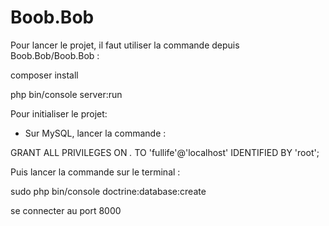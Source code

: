 # Boob.Bob

Pour lancer le projet, il faut utiliser la commande depuis Boob.Bob/Boob.Bob :

composer install

php bin/console server:run



Pour initialiser le projet:

- Sur MySQL, lancer la commande :

GRANT ALL PRIVILEGES ON *.* TO 'fullife'@'localhost' IDENTIFIED BY 'root';

Puis lancer la commande sur le terminal :

sudo php bin/console doctrine:database:create

se connecter au port 8000
